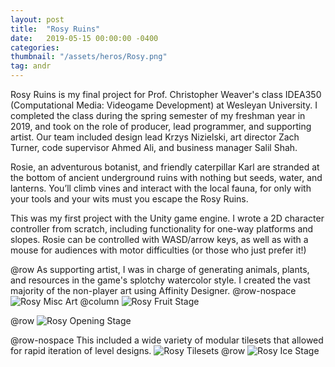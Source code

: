```yaml
---
layout: post
title:  "Rosy Ruins"
date:   2019-05-15 00:00:00 -0400
categories: 
thumbnail: "/assets/heros/Rosy.png"
tag: andr
---
```

Rosy Ruins is my final project for Prof. Christopher Weaver's class IDEA350 (Computational Media: Videogame Development) at Wesleyan University. I completed the class during the spring semester of my freshman year in 2019, and took on the role of producer, lead programmer, and supporting artist. Our team included design lead Krzys Nizielski, art director Zach Turner, code supervisor Ahmed Ali, and business manager Salil Shah.

Rosie, an adventurous botanist, and friendly caterpillar Karl are stranded at the bottom of ancient underground ruins with nothing but seeds, water, and lanterns. You’ll climb vines and interact with the local fauna, for only with your tools and your wits must you escape the Rosy Ruins.

This was my first project with the Unity game engine. I wrote a 2D character controller from scratch, including functionality for one-way platforms and slopes. Rosie can be controlled with WASD/arrow keys, as well as with a mouse for audiences with motor difficulties (or those who just prefer it!)

@row
As supporting artist, I was in charge of generating animals, plants, and resources in the game's splotchy watercolor style. I created the vast majority of the non-player art using Affinity Designer.
@row-nospace
![Rosy Misc Art](/assets/rosy/Rosy%20Misc.png)
@column
![Rosy Fruit Stage](/assets/rosy/Rosy%20Fruit.png)

@row
![Rosy Opening Stage](/assets/rosy/Rosy%20Dirt.png)

@row-nospace
This included a wide variety of modular tilesets that allowed for rapid iteration of level designs.
![Rosy Tilesets](/assets/rosy/Rosy%20Tiles.png)
@row
![Rosy Ice Stage](/assets/rosy/Rosy%20Ice.png)